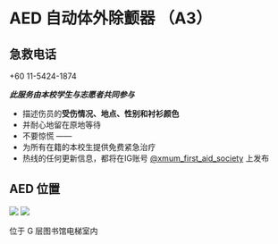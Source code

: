 # AED 自动体外除颤器 （A3）

## 急救电话

+60 11-5424-1874

**_此服务由本校学生与志愿者共同参与_**

- 描述伤员的**受伤情况、地点、性别和衬衫颜色**
- 并耐心地留在原地等待
- 不要惊慌
  ——
- 为所有在籍的本校生提供免费紧急治疗
- 热线的任何更新信息，都将在IG账号 [@xmum_first_aid_society](https://www.instagram.com/xmum_first_aid_society/) 上发布

## AED 位置

<div class="image-slide">
<img src="https://img.xmummap.com/AED_a3%20%281%29.webp" />
<img src="https://img.xmummap.com/AED_a3%20%282%29.webp" />
</div>

位于 G 层图书馆电梯室内
